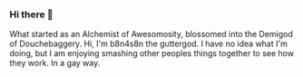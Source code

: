 ### Hi there 👋

What started as an Alchemist of Awesomosity, blossomed into the Demigod of Douchebaggery. Hi, I'm b8n4s8n the guttergod. I have no idea what I'm doing, but I am enjoying smashing other peoples things together to see how they work. In a gay way.
